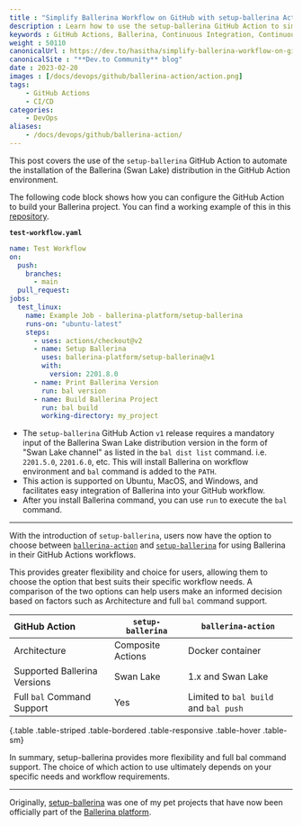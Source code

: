 ```yaml
---
title : "Simplify Ballerina Workflow on GitHub with setup-ballerina Action"
description : Learn how to use the setup-ballerina GitHub Action to simplify Ballerina workflow on GitHub.
keywords : GitHub Actions, Ballerina, Continuous Integration, Continuous Delivery, CI/CD, GitHub
weight : 50110
canonicalUrl : https://dev.to/hasitha/simplify-ballerina-workflow-on-github-with-setup-ballerina-action-452j
canonicalSite : "**Dev.to Community** blog"
date : 2023-02-20
images : [/docs/devops/github/ballerina-action/action.png]
tags:
    - GitHub Actions
    - CI/CD
categories:
    - DevOps
aliases:
    - /docs/devops/github/ballerina-action/
---
```


This post covers the use of the `setup-ballerina` GitHub Action to automate the installation of the Ballerina (Swan Lake) distribution in the GitHub Action environment.

<!--more-->

The following code block shows how you can configure the GitHub Action to build your Ballerina project. You can find a working example of this in this [repository](https://github.com/hasithaa/example-setup-ballerina/).

__`test-workflow.yaml`__
```yaml {linenos=table,title="test-workflow.yaml"}
name: Test Workflow
on:
  push:
    branches:
      - main
  pull_request:
jobs:
  test_linux:
    name: Example Job - ballerina-platform/setup-ballerina
    runs-on: "ubuntu-latest" 
    steps:
      - uses: actions/checkout@v2
      - name: Setup Ballerina
        uses: ballerina-platform/setup-ballerina@v1
        with:
          version: 2201.8.0
      - name: Print Ballerina Version
        run: bal version
      - name: Build Ballerina Project
        run: bal build
        working-directory: my_project
```


* The `setup-ballerina` GitHub Action `v1` release requires a mandatory input of the Ballerina Swan Lake distribution version in the form of "Swan Lake channel" as listed in the `bal dist list` command. i.e. `2201.5.0`, `2201.6.0`, etc. This will install Ballerina on workflow environment and `bal` command is added to the `PATH`.
* This action is supported on Ubuntu, MacOS, and Windows, and facilitates easy integration of Ballerina into your GitHub workflow.
* After you install Ballerina command, you can use `run` to execute the `bal` command.

---

With the introduction of `setup-ballerina`, users now have the option to choose between [`ballerina-action`](https://github.com/marketplace/actions/ballerina-action) and [`setup-ballerina`](https://github.com/marketplace/actions/setup-ballerina-language) for using Ballerina in their GitHub Actions workflows.

This provides greater flexibility and choice for users, allowing them to choose the option that best suits their specific workflow needs. A comparison of the two options can help users make an informed decision based on factors such as Architecture and full `bal` command support.

| GitHub Action                | `setup-ballerina` | `ballerina-action`                    |
|:-----------------------------|-------------------|---------------------------------------|
| Architecture                 | Composite Actions | Docker container                      |
| Supported Ballerina Versions | Swan Lake         | 1.x and Swan Lake                     |
| Full `bal` Command Support   | Yes               | Limited to `bal build` and `bal push` |
{.table .table-striped .table-bordered .table-responsive .table-hover .table-sm}

In summary, setup-ballerina provides more flexibility and full bal command support. The choice of which action to use ultimately depends on your specific needs and workflow requirements.

---

Originally, [setup-ballerina](https://github.com/hasithaa/setup-ballerina/) was one of my pet projects that have now been officially part of the [Ballerina platform](https://github.com/ballerina-platform/setup-ballerina/).